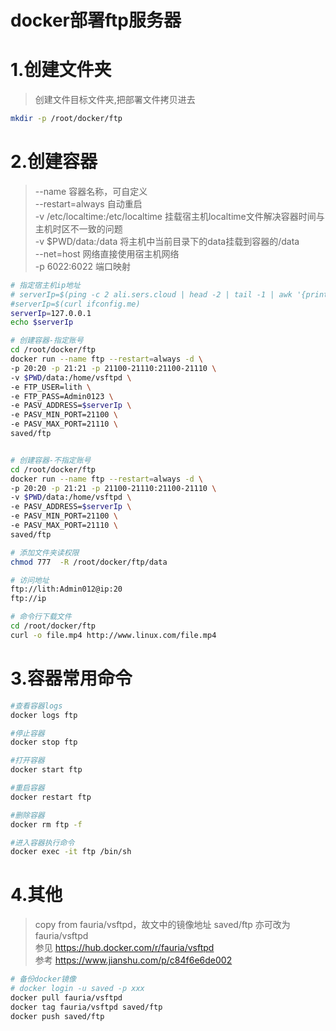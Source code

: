 # docker部署ftp服务器

# 1.创建文件夹
> 创建文件目标文件夹,把部署文件拷贝进去  
``` bash
mkdir -p /root/docker/ftp
```

# 2.创建容器
> --name 容器名称，可自定义  
> --restart=always 自动重启  
> -v /etc/localtime:/etc/localtime 挂载宿主机localtime文件解决容器时间与主机时区不一致的问题  
> -v $PWD/data:/data 将主机中当前目录下的data挂载到容器的/data  
> --net=host 网络直接使用宿主机网络  
> -p 6022:6022 端口映射  

``` bash
# 指定宿主机ip地址
# serverIp=$(ping -c 2 ali.sers.cloud | head -2 | tail -1 | awk '{print $5}' | sed 's/[(:)]//g')
#serverIp=$(curl ifconfig.me)
serverIp=127.0.0.1
echo $serverIp

# 创建容器-指定账号
cd /root/docker/ftp
docker run --name ftp --restart=always -d \
-p 20:20 -p 21:21 -p 21100-21110:21100-21110 \
-v $PWD/data:/home/vsftpd \
-e FTP_USER=lith \
-e FTP_PASS=Admin0123 \
-e PASV_ADDRESS=$serverIp \
-e PASV_MIN_PORT=21100 \
-e PASV_MAX_PORT=21110 \
saved/ftp


# 创建容器-不指定账号
cd /root/docker/ftp
docker run --name ftp --restart=always -d \
-p 20:20 -p 21:21 -p 21100-21110:21100-21110 \
-v $PWD/data:/home/vsftpd \
-e PASV_ADDRESS=$serverIp \
-e PASV_MIN_PORT=21100 \
-e PASV_MAX_PORT=21110 \
saved/ftp

# 添加文件夹读权限
chmod 777  -R /root/docker/ftp/data

# 访问地址
ftp://lith:Admin012@ip:20  
ftp://ip  

# 命令行下载文件
cd /root/docker/ftp
curl -o file.mp4 http://www.linux.com/file.mp4
```



# 3.容器常用命令

``` bash
#查看容器logs
docker logs ftp

#停止容器
docker stop ftp

#打开容器
docker start ftp

#重启容器
docker restart ftp

#删除容器
docker rm ftp -f

#进入容器执行命令
docker exec -it ftp /bin/sh
```



# 4.其他
> copy from fauria/vsftpd，故文中的镜像地址 saved/ftp 亦可改为 fauria/vsftpd  
> 参见 https://hub.docker.com/r/fauria/vsftpd  
> 参考 https://www.jianshu.com/p/c84f6e6de002  

``` bash
# 备份docker镜像
# docker login -u saved -p xxx
docker pull fauria/vsftpd
docker tag fauria/vsftpd saved/ftp
docker push saved/ftp
```